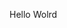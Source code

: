 Hello Wolrd










































































































































































































































































































































































































































































































































































































































































